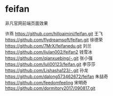 # feifan
非凡官网前端页面效果

许燕 https://github.com/hilloaimini/feifan.git
王飞 https://github.com/flydreamsoft/feifan.git
徐德荣 https://github.com/7MrX/feifanedu.git
刘兰 https://github.com/liulan002/feifan2
钱雪冰 https://github.com/qianxuebing/-.git
张小强 https://github.com/luli00123/feifan.git
李莎莎 https://github.com/Lishasha123/-.git
孙龙 https://github.com/dalong573462672/feifan 
朱喆奇 https://github.com/feedomfeeling
宋明奇 https://github.com/dormitory2017/090817.git